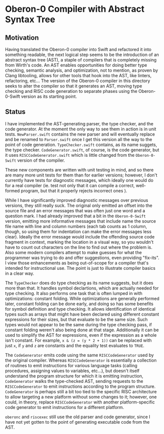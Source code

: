 #  Oberon-0 Compiler with Abstract Syntax Tree
## Motivation
Having translated the Oberon-0 compiler into Swift and refactored it into something readable, the next logical step seems to be the introduction of an abstract syntax tree (AST), a staple of compilers that is completely missing from Wirth's code.   An AST enables opportunities for doing better type checking, semantic analysis, and optimization, not to mention, as proven by Clang libtooling, allows for other tools that hook into the AST, like linters, refactoring, etc...  The version of the Oberon-0 compiler in this directory seeks to alter the compiler so that it generates an AST, moving type checking and RISC code generation to separate phases using the Oberon-0-Swift version as its starting point.

## Status
I have implemented the AST-generating parser, the type checker, and the code generator.  At the moment the only way to see them in action is in unit tests.  `NewParser.swift` contains the new parser and will eventually replace and be renamed to `Parser.swift` once I get this version all the way to the point of code generation.  `TypeChecker.swift` contains, as its name suggets, the type checker.  `CodeGenerator.swift`, of course, is the code generator, but it uses `RISCCodeGenerator.swift` which is little changed from the `Oberon-0-Swift` version of the compiler.

These new components are written with unit testing in mind, and so there are many more unit tests for them than for earlier versions; however, I don't currently have tests for diagnostic messages, which ideally one would do for a real compiler (ie.  test not only that it can compile a correct, well-formed program, but that it properly rejects incorrect ones ).  

While I have significantly improved diagnostic messages over previous versions, they still really suck.   The original only emitted an offset into the source file and an error messages that was often just one word and a question mark. I had already improved that a bit in the `Oberon-0-Swift` version, emitting more informative messages that include name the source file name with line and column numbers (each tab counts as 1 column, though, so using them for indentation can make the error messages less clear).   Ideally the error message would include the offending source code fragment in context, marking the location in a visual way, so you wouldn't have to count out characters on the line to find out where the problem is.  Also some modern compilers attempt to make guesses for what the programmer was trying to do and offer suggestions, even providing "fix-its".   I view those enhancements as being out-of-scope for a compiler that's intended for instructional use.  The point is just to illustrate compiler basics in a clear way.

The `TypeChecker` does do type checking as its name suggests, but it does more than that.  It handles symbol declartions, which are actually needed for type checking.  It also performs one task that is often lumped in with optimizations: constant folding.  While optimizations are generally performed later, constant folding can be done early, and doing so has some benefits for symbol definition and type checking.  It allows identification of identical types such as arrays that might have been declared using different constant expressions for their sizes, but that evaluate to be the same size.  Such types would not appear to be the same during the type checking pass, if constant folding weren't also being done at that stage.  Additionally it can be used to simplify the AST for expressions, even if the expression as a whole isn't constant.  For example, `x & (z = (y * 2 + 1))`  can be replaced with just `x`, if `y` and `z` are constants and the equality test evaluates to `TRUE`.  

The `CodeGenerator` emits code using the same `RISCCodeGenerator` used by the original compiler.  Whereas `RISCCodeGenerator` is essentially a collection of routines to emit instructions for various language tasks (calling procedures, assigning values to variables, etc...), but doesn't itself understand the program structure for which it is emitting instruction,  `CodeGenerator` walks the type-checked AST, sending requests to the `RISCCodeGenerator` to emit instructions according to the program structure.   `CodeGenerator` is perhaps still a bit too tied to the specific RISC architecture to allow targeting a new platform without some changes to it; however, one could, in theory, replace `RISCCodeGenerator` with another platform-specific code generator to emit instructions for a different platform. 

`oberonc` and `riscexec` still use the old parser and code generator, since I have not yet gotten to the point of generating executable code from the AST.
